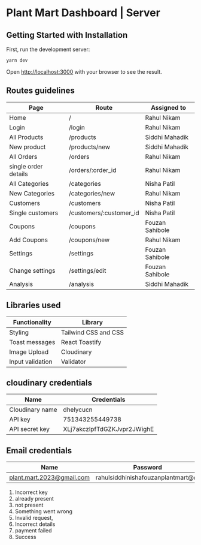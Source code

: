# Plant Mart Dashboard | Server

## Getting Started with Installation

First, run the development server:

```bash
yarn dev
```

Open [http://localhost:3000](http://localhost:3000) with your browser to see the result.

## Routes guidelines

| Page                 | Route                   | Assigned to     |
| -------------------- | ----------------------- | --------------- |
| Home                 | /                       | Rahul Nikam     |
| Login                | /login                  | Rahul Nikam     |
| All Products         | /products               | Siddhi Mahadik  |
| New product          | /products/new           | Siddhi Mahadik  |
| All Orders           | /orders                 | Rahul Nikam     |
| single order details | /orders/:order_id       | Rahul Nikam     |
| All Categories       | /categories             | Nisha Patil     |
| New Categories       | /categories/new         | Rahul Nikam     |
| Customers            | /customers              | Nisha Patil     |
| Single customers     | /customers/:customer_id | Nisha Patil     |
| Coupons              | /coupons                | Fouzan Sahibole |
| Add Coupons          | /coupons/new            | Rahul Nikam     |
| Settings             | /settings               | Fouzan Sahibole |
| Change settings      | /settings/edit          | Fouzan Sahibole |
| Analysis             | /analysis               | Siddhi Mahadik  |

## Libraries used

| Functionality    | Library              |
| ---------------- | -------------------- |
| Styling          | Tailwind CSS and CSS |
| Toast messages   | React Toastify       |
| Image Upload     | Cloudinary           |
| Input validation | Validator            |

## cloudinary credentials

| Name            | Credentials                 |
| --------------- | --------------------------- |
| Cloudinary name | dhelycucn                   |
| API key         | 751343255449738             |
| API secret key  | XLj7akczlpfTdGZKJvpr2JWighE |

## Email credentials

| Name                      | Password                          |
| ------------------------- | --------------------------------- |
| plant.mart.2023@gmail.com | rahulsiddhinishafouzanplantmart@@ |


1. Incorrect key
2. already present
6. not present
3. Something went wrong
4. Invalid request,
5. Incorrect details
7. payment failed
200. Success 